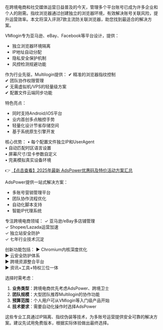 
在跨境电商和社交媒体运营日益普及的今天，管理多个平台账号已成为许多企业和个人的刚需。指纹浏览器通过创建独立的浏览器环境，有效解决账号关联风险，提升运营效率。本文将深入评测7款主流防关联浏览器，助您找到最适合的解决方案。

VMlogin专为亚马逊、eBay、Facebook等平台设计，提供：
- 独立浏览器环境隔离
- IP地址自动分配
- 隐私安全保护机制
- 风控检测规避功能

作为行业先驱，Multilogin提供：
✔ 精准的浏览器指纹控制  
✔ 团队协作权限管理  
✔ 无需虚拟机/VPS的轻量级方案  
✔ 配置文件云端同步功能

特色亮点：
- 同时支持Android/iOS平台
- 业内首创多点触控手势
- 轻量化设计节省存储空间
- 基于系统原生引擎开发

核心优势：
• 每个配置文件独立IP和UserAgent  
• 自动匹配时区语言设置  
• 屏幕尺寸/显卡参数自定义  
• 完美模拟真实设备环境

👉 [【点击查看】2025年最新 AdsPower优惠码及特价活动方案汇总](https://bit.ly/adspower_free)

AdsPower提供一站式解决方案：
- 多账号营销管理平台
- 团队协作流程优化
- 自动化脚本支持
- 智能IP代理系统

专注跨境电商领域：
✓ 亚马逊/eBay多店铺管理  
✓ Shopee/Lazada运营加速  
✓ 独立站安全防护  
✓ 七年行业技术沉淀

创新功能包括：
▶ Chromium内核深度优化  
▶ 云安全防护体系  
▶ 跨境资源整合平台  
▶ 资讯+工具+特权三位一体

选择时需考虑：
1. **业务类型**：跨境电商优先考虑AdsPower、跨境卫士
2. **团队规模**：大型团队推荐Multilogin的协作功能
3. **预算范围**：个人用户可从VMlogin等入门级产品开始
4. **技术要求**：需要自动化操作时选择AdsPower

这些专业工具通过IP隔离、指纹伪装等技术，为多账号运营提供安全可靠的解决方案。建议先试用免费版本，根据实际体验做出最终选择。
